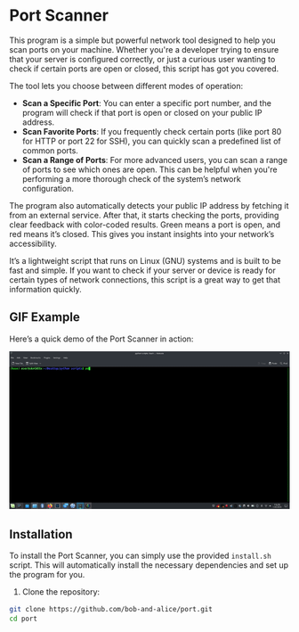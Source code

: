 # Port Scanner

This program is a simple but powerful network tool designed to help you scan ports on your machine. Whether you're a developer trying to ensure that your server is configured correctly, or just a curious user wanting to check if certain ports are open or closed, this script has got you covered.

The tool lets you choose between different modes of operation:

- **Scan a Specific Port**: You can enter a specific port number, and the program will check if that port is open or closed on your public IP address.
- **Scan Favorite Ports**: If you frequently check certain ports (like port 80 for HTTP or port 22 for SSH), you can quickly scan a predefined list of common ports.
- **Scan a Range of Ports**: For more advanced users, you can scan a range of ports to see which ones are open. This can be helpful when you're performing a more thorough check of the system’s network configuration.

The program also automatically detects your public IP address by fetching it from an external service. After that, it starts checking the ports, providing clear feedback with color-coded results. Green means a port is open, and red means it’s closed. This gives you instant insights into your network’s accessibility.

It’s a lightweight script that runs on Linux (GNU) systems and is built to be fast and simple. If you want to check if your server or device is ready for certain types of network connections, this script is a great way to get that information quickly.

## GIF Example

Here’s a quick demo of the Port Scanner in action:

![Port Scanner GIF](https://raw.githubusercontent.com/bob-and-alice/port/main/ezgif-6ae01aff87170a.gif)

## Installation

To install the Port Scanner, you can simply use the provided `install.sh` script. This will automatically install the necessary dependencies and set up the program for you.

1. Clone the repository:

```bash
git clone https://github.com/bob-and-alice/port.git
cd port
